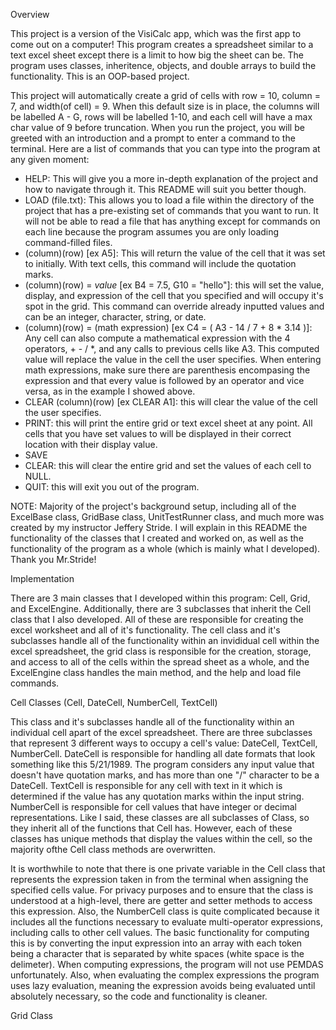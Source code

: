 Overview

This project is a version of the VisiCalc app, which was the first app to come out on a computer! This program creates a spreadsheet similar to a text excel sheet
except there is a limit to how big the sheet can be. The program uses classes, inheritence, objects, and double arrays to build the functionality. This is an OOP-based project. 

This project will automatically create a grid of cells with row = 10, column = 7, and width(of cell) = 9. When this default size is in place, the columns will be labelled A - G, rows will be labelled 1-10, and each cell will have a max char value of 9 before truncation. When you run the project, you will be greeted with an introduction and a prompt to enter a command to the terminal. Here are a list of commands that you can type into the program at any given moment:
  
 - HELP: This will give you a more in-depth explanation of the project and how to navigate through it. This README will suit you better though. 
 - LOAD (file.txt): This allows you to load a file within the directory of the project that has a pre-existing set of commands that you want to run. It will not be able to read a file that has anything except for commands on each line because the program assumes you are only loading command-filled files.
 - (column)(row) [ex A5]: This will return the value of the cell that it was set to initially. With text cells, this command will include the quotation marks.
 - (column)(row) = *value* [ex B4 = 7.5, G10 = "hello"]: this will set the value, display, and expression of the cell that you specified and will occupy it's spot in the grid. This command can override already inputted values and can be an integer, character, string, or date.
 - (column)(row) = (math expression) [ex C4 = ( A3 - 14 / 7 + 8 * 3.14 )]: Any cell can also compute a mathematical expression with the 4 operators, + - / *, and any calls to previous cells like A3. This computed value will replace the value in the cell the user specifies. When entering math expressions, make sure there are parenthesis encompasing the expression and that every value is followed by an operator and vice versa, as in the example I showed above.
 - CLEAR (column)(row) [ex CLEAR A1]: this will clear the value of the cell the user specifies.
 - PRINT: this will print the entire grid or text excel sheet at any point. All cells that you have set values to will be displayed in their correct location with their display value. 
 - SAVE 
 - CLEAR: this will clear the entire grid and set the values of each cell to NULL.
 - QUIT: this will exit you out of the program.
  
NOTE: Majority of the project's background setup, including all of the ExcelBase class, GridBase class, UnitTestRunner class, and much more was created by my instructor Jeffery Stride. I will explain in this README the functionality of the classes that I created and worked on, as well as the functionality of the program as a whole (which is mainly what I developed). Thank you Mr.Stride!

Implementation

There are 3 main classes that I developed within this program: Cell, Grid, and ExcelEngine. Additionally, there are 3 subclasses that inherit the Cell class that I also developed. All of these are responsible for creating the excel worksheet and all of it's functionality. The cell class and it's subclasses handle all of the functionality within an invididual cell within the excel spreadsheet, the grid class is responsible for the creation, storage, and access to all of the cells within the spread sheet as a whole, and the ExcelEngine class handles the main method, and the help and load file commands.

Cell Classes (Cell, DateCell, NumberCell, TextCell)
  
This class and it's subclasses handle all of the functionality within an individual cell apart of the excel spreadsheet. There are three subclasses that represent 3 different ways to occupy a cell's value: DateCell, TextCell, NumberCell. DateCell is responsible for handling all date formats that look something like this 5/21/1989. The program considers any input value that doesn't have quotation marks, and has more than one "/" character to be a DateCell. TextCell is responsible for any cell with text in it which is determined if the value has any quotation marks within the input string. NumberCell is responsible for cell values that have integer or decimal representations. Like I said, these classes are all subclasses of Class, so they inherit all of the functions that Cell has. However, each of these classes has unique methods that display the values within the cell, so the majority ofthe Cell class methods are overwritten. 
  
It is worthwhile to note that there is one private variable in the Cell class that represents the expression taken in from the terminal when assigning the specified cells value. For privacy purposes and to ensure that the class is understood at a high-level, there are getter and setter methods to access this expression. Also, the NumberCell class is quite complicated because it includes all the functions necessary to evaluate multi-operator expressions, including calls to other cell values. The basic functionality for computing this is by converting the input expression into an array with each token being a character that is separated by white spaces (white space is the delimeter). When computing expressions, the program will not use PEMDAS unfortunately. Also, when evaluating the complex expressions the program uses lazy evaluation, meaning the expression avoids being evaluated until absolutely necessary, so the code and functionality is cleaner.
  
Grid Class
  
  


